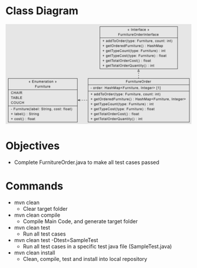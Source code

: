 # Class Diagram
<img src="../FurnitureFactory/img/classDiagram.png" alt="classDiagram" width="800"/>


# Objectives
- Complete FurnitureOrder.java to make all test cases passed

# Commands
- mvn clean
  - Clear target folder
- mvn clean compile
  - Compile Main Code, and generate target folder
- mvn clean test
  - Run all test cases
- mvn clean test -Dtest=SampleTest
  - Run all test cases in a specific test java file (SampleTest.java)
- mvn clean install
  - Clean, compile, test and install into local repository
